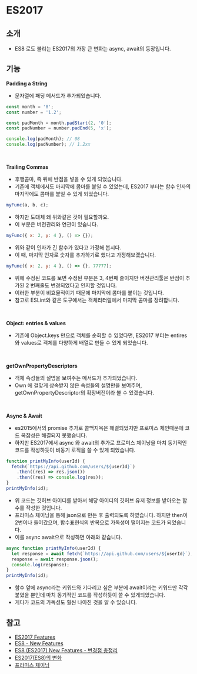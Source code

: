 # ES2017

## 소개

- ES8 로도 불리는 ES2017의 가장 큰 변화는 async, await의 등장입니다.

## 기능

**Padding a String**

- 문자열에 패딩 메서드가 추가되었습니다.

```jsx
const month = '8';
const number = '1.2';

const padMonth = month.padStart(2, '0');
const padNumber = number.padEnd(5, 'x');

console.log(padMonth); // 08
console.log(padNumber); // 1.2xx
```

<br/>

**Trailing Commas**

- 후행콤마, 즉 뒤에 반점을 넣을 수 있게 되었습니다.
- 기존에 객체에서도 마지막에 콤마를 붙일 수 있었는데, ES2017 부터는 함수 인자의 마지막에도 콤마를 붙일 수 있게 되었습니다.

```jsx
myFunc(a, b, c);
```

- 하지만 도대체 왜 위와같은 것이 필요할까요.
- 이 부분은 버전관리와 연관이 있습니다.

```jsx
myFunc({ x: 2, y: 4 }, () => {});
```

- 위와 같이 인자가 긴 함수가 있다고 가정해 봅시다.
- 이 때, 마지막 인자로 숫자를 추가하기로 했다고 가정해보겠습니다.

```jsx
myFunc({ x: 2, y: 4 }, () => {}, 77777);
```

- 위에 수정된 코드를 보면 수정된 부분은 3, 4번째 줄이지만 버전관리툴은 반점이 추가된 2 번째줄도 변경되었다고 인지할 것입니다.
- 이러한 부분이 비효율적이기 때문에 마지막에 콤마를 붙이는 것입니다.
- 참고로 ESLint와 같은 도구에서는 객체리터럴에서 마지막 콤마를 장려합니다.

<br/>

**Object: entries & values**

- 기존에 Object.keys 만으로 객체를 순회할 수 있었다면, ES2017 부터는 entires와 values로 객체를 다양하게 배열로 만들 수 있게 되었습니다.

<br/>

**getOwnPropertyDescriptors**

- 객체 속성들의 설명을 보여주는 메서드가 추가되었습니다.
- Own 에 걸맞게 상속받지 않은 속성들의 설명만을 보여주며, getOwnPropertyDescriptor의 확장버전이라 볼 수 있겠습니다.

<br/>

**Async & Await**

- es2015에서의 promise 추가로 콜백지옥은 해결되었지만 프로미스 체인때문에 코드 복잡성은 해결되지 못했습니다.
- 하지만 ES2017에서 async 와 await의 추가로 프로미스 체이닝을 마치 동기적인 코드를 작성하듯이 비동기 로직을 쓸 수 있게 되었습니다.

```jsx
function printMyInfo(userId) {
  fetch(`https://api.github.com/users/${userId}`)
    .then((res) => res.json())
    .then((res) => console.log(res));
}
printMyInfo(id);
```

- 위 코드는 깃허브 아이디를 받아서 해당 아이디의 깃허브 유저 정보를 받아오는 함수를 작성한 것입니다.
- 프라미스 체이닝을 통해 json으로 만든 후 출력되도록 하였습니다. 하지만 then이 2번이나 들어갔으며, 함수표현식의 반복으로 가독성이 떨어지는 코드가 되었습니다.
- 이를 async await으로 작성하면 아래와 같습니다.

```jsx
async function printMyInfo(userId) {
  let response = await fetch(`https://api.github.com/users/${userId}`);
  response = await response.json();
  console.log(response);
}
printMyInfo(id);
```

- 함수 앞에 async라는 키워드와 기다리고 싶은 부분에 await이라는 키워드만 각각 붙였을 뿐인데 마치 동기적인 코드를 작성하듯이 쓸 수 있게되었습니다.
- 게다가 코드의 가독성도 훨씬 나아진 것을 알 수 있습니다.

## 참고

- [ES2017 Features](https://haesoo9410.tistory.com/320?category=887176)
- [ES8 - New Features](https://www.tutorialspoint.com/es6/es8_newfeatures.htm)
- [ES8 (ES2017) New Features - 변경점 총정리](https://aerocode.net/383)
- [ES2017(ES8)의 변화](https://www.zerocho.com/category/ECMAScript/post/58cea165ab6eaa00180c5234)
- [프라미스 체이닝](https://ko.javascript.info/promise-chaining)
